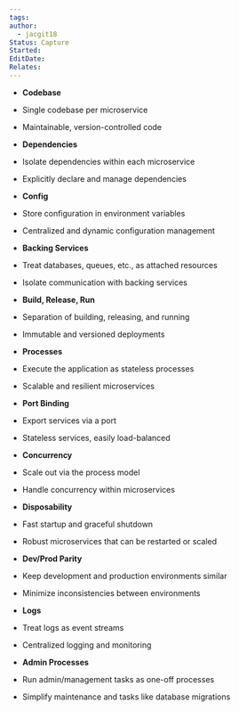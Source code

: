 ```yaml
---
tags: 
author:
  - jacgit18
Status: Capture
Started: 
EditDate: 
Relates:
---
```

  
- **Codebase**  
- Single codebase per microservice  
- Maintainable, version-controlled code 

- **Dependencies**  
- Isolate dependencies within each microservice  
- Explicitly declare and manage dependencies  

- **Config**  
- Store configuration in environment variables  
- Centralized and dynamic configuration management 

- **Backing Services**  
- Treat databases, queues, etc., as attached resources  
- Isolate communication with backing services  

- **Build, Release, Run**  
- Separation of building, releasing, and running  
- Immutable and versioned deployments  

- **Processes**  
- Execute the application as stateless processes  
- Scalable and resilient microservices  

- **Port Binding**  
- Export services via a port  
- Stateless services, easily load-balanced  

- **Concurrency**  
- Scale out via the process model  
- Handle concurrency within microservices  

- **Disposability**  
- Fast startup and graceful shutdown  
- Robust microservices that can be restarted or scaled  

- **Dev/Prod Parity**  
- Keep development and production environments similar  
- Minimize inconsistencies between environments  

- **Logs**  
- Treat logs as event streams  
- Centralized logging and monitoring  

- **Admin Processes**  
- Run admin/management tasks as one-off processes  
- Simplify maintenance and tasks like database migrations